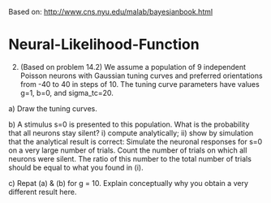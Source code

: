 Based on: http://www.cns.nyu.edu/malab/bayesianbook.html
# Neural-Likelihood-Function
2) (Based on problem 14.2) We assume a population of 9 independent Poisson neurons with Gaussian tuning curves and preferred orientations from -40 to 40 in steps of 10. The tuning curve parameters have values g=1, b=0, and sigma_tc=20.

a) Draw the tuning curves.

b) A stimulus s=0 is presented to this population. What is the probability that all neurons stay silent?
i) compute analytically;
ii) show by simulation that the analytical result is correct: Simulate the neuronal responses for s=0 on a very large number of trials. Count the number of trials on which all neurons were silent. The ratio of this number to the total number of trials should be equal to what you found in (i).

c) Repat (a) & (b) for g = 10. Explain conceptually why you obtain a very different result here.
